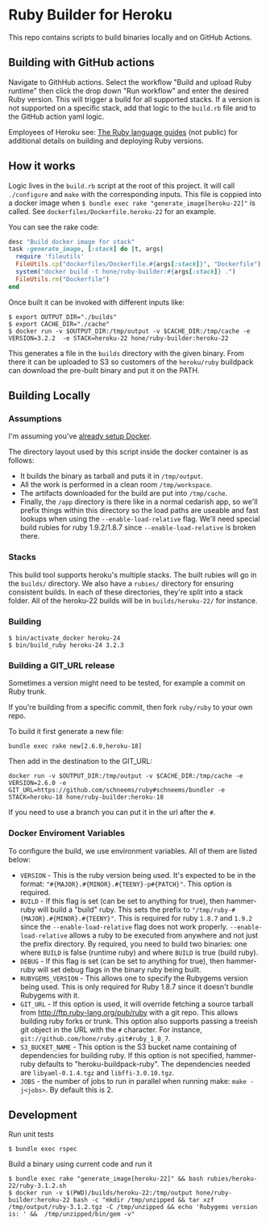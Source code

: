 # Ruby Builder for Heroku

This repo contains scripts to build binaries locally and on GitHub Actions.

## Building with GitHub actions

Navigate to GithHub actions. Select the workflow "Build and upload Ruby runtime" then click the drop down "Run workflow" and enter the desired Ruby version. This will trigger a build for all supported stacks. If a version is not supported on a specific stack, add that logic to the `build.rb` file and to the GitHub action yaml logic.

Employees of Heroku see: [The Ruby language guides](https://github.com/heroku/languages-team/tree/main/languages/ruby) (not public) for additional details on building and deploying Ruby versions.

## How it works

Logic lives in the `build.rb` script at the root of this project. It will call `./configure` and `make` with the corresponding inputs. This file is coppied into a docker image when `$ bundle exec rake "generate_image[heroku-22]"` is called. See `dockerfiles/Dockerfile.heroku-22` for an example.

You can see the rake code:

```ruby
desc "Build docker image for stack"
task :generate_image, [:stack] do |t, args|
  require 'fileutils'
  FileUtils.cp("dockerfiles/Dockerfile.#{args[:stack]}", "Dockerfile")
  system("docker build -t hone/ruby-builder:#{args[:stack]} .")
  FileUtils.rm("Dockerfile")
end
```

Once built it can be invoked with different inputs like:

```
$ export OUTPUT_DIR="./builds"
$ export CACHE_DIR="./cache"
$ docker run -v $OUTPUT_DIR:/tmp/output -v $CACHE_DIR:/tmp/cache -e VERSION=3.2.2  -e STACK=heroku-22 hone/ruby-builder:heroku-22
```

This generates a file in the `builds` directory with the given binary. From there it can be uploaded to S3 so customers of the `heroku/ruby` buildpack can download the pre-built binary and put it on the PATH.

## Building Locally

### Assumptions

I'm assuming you've [already setup Docker](https://www.docker.io/gettingstarted/).

The directory layout used by this script inside the docker container is as follows:

* It builds the binary as tarball and puts it in `/tmp/output`.
* All the work is performed in a clean room `/tmp/workspace`.
* The artifacts downloaded for the build are put into `/tmp/cache`.
* Finally, the `/app` directory is there like in a normal cedarish app, so we'll prefix things within this directory so the load paths are useable and fast lookups when using the `--enable-load-relative` flag. We'll need special build rubies for ruby 1.9.2/1.8.7 since `--enable-load-relative` is broken there.

### Stacks

This build tool supports heroku's multiple stacks. The built rubies will go in the `builds/` directory. We also have a `rubies/` directory for ensuring consistent builds. In each of these directories, they're split into a stack folder. All of the heroku-22 builds will be in `builds/heroku-22/` for instance.

### Building

```
$ bin/activate_docker heroku-24
$ bin/build_ruby heroku-24 3.2.3
```

### Building a GIT_URL release

Sometimes a version might need to be tested, for example a commit on Ruby trunk.

If you're building from a specific commit, then fork `ruby/ruby` to your own repo.

To build it first generate a new file:

```
bundle exec rake new[2.6.0,heroku-18]
```

Then add in the destination to the GIT_URL:

```
docker run -v $OUTPUT_DIR:/tmp/output -v $CACHE_DIR:/tmp/cache -e VERSION=2.6.0 -e GIT_URL=https://github.com/schneems/ruby#schneems/bundler -e STACK=heroku-18 hone/ruby-builder:heroku-18
```

If you need to use a branch you can put it in the url after the `#`.

### Docker Enviroment Variables

To configure the build, we use environment variables. All of them are listed below:

* `VERSION` - This is the ruby version being used. It's expected to be in the format: `"#{MAJOR}.#{MINOR}.#{TEENY}-p#{PATCH}"`. This option is required.
* `BUILD` - If this flag is set (can be set to anything for true), then hammer-ruby will build a "build" ruby. This sets the prefix to `"/tmp/ruby-#{MAJOR}.#{MINOR}.#{TEENY}"`. This is required for ruby `1.8.7` and `1.9.2` since the `--enable-load-relative` flag does not work properly. `--enable-load-relative` allows a ruby to be executed from anywhere and not just the prefix directory. By required, you need to build two binaries: one where `BUILD` is false (runtime ruby) and where `BUILD` is true (build ruby).
* `DEBUG` - If this flag is set (can be set to anything for true), then hammer-ruby will set debug flags in the binary ruby being built.
* `RUBYGEMS_VERSION` - This allows one to specify the Rubygems version being used. This is only required for Ruby 1.8.7 since it doesn't bundle Rubygems with it.
* `GIT_URL` - If this option is used, it will override fetching a source tarball from <http://ftp.ruby-lang.org/pub/ruby> with a git repo. This allows building ruby forks or trunk. This option also supports passing a treeish git object in the URL with the `#` character. For instance, `git://github.com/hone/ruby.git#ruby_1_8_7`.
* `S3_BUCKET_NAME` - This option is the S3 bucket name containing of dependencies for building ruby. If this option is not specified, hammer-ruby defaults to "heroku-buildpack-ruby". The dependencies needed are `libyaml-0.1.4.tgz` and `libffi-3.0.10.tgz`.
* `JOBS` - the number of jobs to run in parallel when running make: `make -j<jobs>`. By default this is 2.

## Development

Run unit tests

```
$ bundle exec rspec
```

Build a binary using current code and run it

```
$ bundle exec rake "generate_image[heroku-22]" && bash rubies/heroku-22/ruby-3.1.2.sh
$ docker run -v $(PWD)/builds/heroku-22:/tmp/output hone/ruby-builder:heroku-22 bash -c "mkdir /tmp/unzipped && tar xzf /tmp/output/ruby-3.1.2.tgz -C /tmp/unzipped && echo 'Rubygems version is: ' &&  /tmp/unzipped/bin/gem -v"
```

